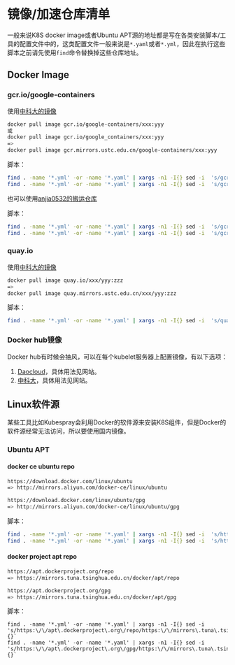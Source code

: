 # 镜像/加速仓库清单

一般来说K8S docker image或者Ubuntu APT源的地址都是写在各类安装脚本/工具的配置文件中的，这类配置文件一般来说是`*.yaml`或者`*.yml`，因此在执行这些脚本之前请先使用`find`命令替换掉这些仓库地址。

## Docker Image

### gcr.io/google-containers

使用[中科大的镜像][ustc-gcr]

```bash
docker pull image gcr.io/google-containers/xxx:yyy
或
docker pull image gcr.io/google_containers/xxx:yyy
=>
docker pull image gcr.mirrors.ustc.edu.cn/google-containers/xxx:yyy
```

脚本：

```bash
find . -name '*.yml' -or -name '*.yaml' | xargs -n1 -I{} sed -i  's/gcr\.io\/google-containers\//gcr\.mirrors\.ustc\.edu\.cn\/google-containers\//' {}
find . -name '*.yml' -or -name '*.yaml' | xargs -n1 -I{} sed -i  's/gcr\.io\/google_containers\//gcr\.mirrors\.ustc\.edu\.cn\/google-containers\//' {}
```

也可以使用[anjia0532的搬运仓库][anjia0532]

脚本：

```bash
find . -name '*.yml' -or -name '*.yaml' | xargs -n1 -I{} sed -i  's/gcr\.io\/google-containers\//anjia0532\/google-containers\./' {}
find . -name '*.yml' -or -name '*.yaml' | xargs -n1 -I{} sed -i  's/gcr\.io\/google_containers\//anjia0532\/google-containers\./' {}
```

### quay.io

使用[中科大的镜像][ustc-quay]

```bash
docker pull image quay.io/xxx/yyy:zzz
=>
docker pull image quay.mirrors.ustc.edu.cn/xxx/yyy:zzz
```

脚本：

```bash
find . -name '*.yml' -or -name '*.yaml' | xargs -n1 -I{} sed -i  's/quay\.io\//quay\.mirrors\.ustc\.edu\.cn\//' {}
```

### Docker hub镜像

Docker hub有时候会抽风，可以在每个kubelet服务器上配置镜像，有以下选项：

1. [Daocloud][daocloud]，具体用法见网站。
1. [中科大][ustc-docker]，具体用法见网站。

## Linux软件源

某些工具比如Kubespray会利用Docker的软件源来安装K8S组件，但是Docker的软件源经常无法访问，所以要使用国内镜像。

### Ubuntu APT

#### docker ce ubuntu repo

```bash
https://download.docker.com/linux/ubuntu
=> http://mirrors.aliyun.com/docker-ce/linux/ubuntu 

https://download.docker.com/linux/ubuntu/gpg
=> http://mirrors.aliyun.com/docker-ce/linux/ubuntu/gpg 
```

脚本：

```bash
find . -name '*.yml' -or -name '*.yaml' | xargs -n1 -I{} sed -i  's/https:\/\/download\.docker\.com\/linux\/ubuntu/http:\/\/mirrors\.aliyun\.com\/docker-ce\/linux\/ubuntu/' {}`
find . -name '*.yml' -or -name '*.yaml' | xargs -n1 -I{} sed -i  's/https:\/\/download\.docker\.com\/linux\/ubuntu\/gpg/http:\/\/mirrors\.aliyun\.com\/docker-ce\/linux\/ubuntu\/gpg/' {}`
```
#### docker project apt repo

```bash
https://apt.dockerproject.org/repo
=> https://mirrors.tuna.tsinghua.edu.cn/docker/apt/repo

https://apt.dockerproject.org/gpg
=> https://mirrors.tuna.tsinghua.edu.cn/docker/apt/gpg
```

脚本：

```
find . -name '*.yml' -or -name '*.yaml' | xargs -n1 -I{} sed -i  's/https:\/\/apt\.dockerproject\.org\/repo/https:\/\/mirrors\.tuna\.tsinghua\.edu\.cn\/docker\/apt\/repo/' {}`
find . -name '*.yml' -or -name '*.yaml' | xargs -n1 -I{} sed -i  's/https:\/\/apt\.dockerproject\.org\/gpg/https:\/\/mirrors\.tuna\.tsinghua\.edu\.cn\/docker\/apt\/gpg/' {}`
```

[daocloud]: https://www.daocloud.io/mirror#accelerator-doc
[anjia0532]: https://github.com/anjia0532/gcr.io_mirror
[ustc-gcr]: https://github.com/ustclug/mirrorrequest/issues/187
[ustc-quay]: https://github.com/ustclug/mirrorrequest/issues/135
[ustc-docker]: http://mirrors.ustc.edu.cn/help/dockerhub.html
